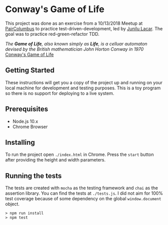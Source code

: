 # Conway's Game of Life

This project was done as an exercise from a 10/13/2018 Meetup at [PairColumbus](www.paircolumbus.org) to practice test-driven-development, led by [Junilu Lacar](https://github.com/jlacar). The goal was to practice red-green-refactor TDD.

*The **Game of Life**, also known simply as **Life**, is a celluar automaton devised by the British mathematician John Horton Conway in 1970*
[Conway's Game of Life](https://en.wikipedia.org/wiki/Conway%27s_Game_of_Life)

## Getting Started

These instructions will get you a copy of the project up and running on your local machine for development and testing purposes. This is a toy program so there is no support for deploying to a live system.

## Prerequisites

* Node.js 10.x
* Chrome Browser

## Installing

To run the project open `./index.html` in Chrome. Press the `start` button after providing the height and width parameters.

## Running the tests

The tests are created with `mocha` as the testing framework and `chai` as the assertion library. You can find the tests at `./tests.js`. I did not aim for 100% test coverage because of some dependency on the global `window.document` object.

```
> npm run install
> npm test
```
